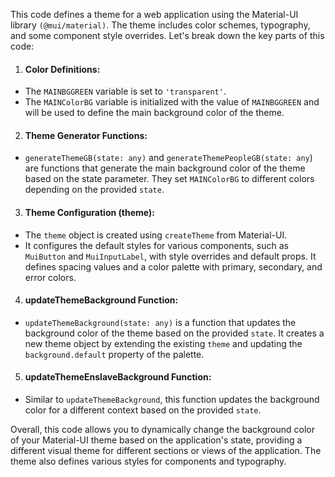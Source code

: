 This code defines a theme for a web application using the Material-UI library `(@mui/material)`. The theme includes color schemes, typography, and some component style overrides. Let's break down the key parts of this code:

1) #### Color Definitions:

- The `MAINBGGREEN` variable is set to `'transparent'`.
- The `MAINColorBG` variable is initialized with the value of `MAINBGGREEN` and will be used to define the main background color of the theme.

2) #### Theme Generator Functions:

- `generateThemeGB(state: any)` and `generateThemePeopleGB(state: any`) are functions that generate the main background color of the theme based on the state parameter. They set `MAINColorBG` to different colors depending on the provided `state`.

3) #### Theme Configuration (theme):
- The `theme` object is created using `createTheme` from Material-UI.
- It configures the default styles for various components, such as `MuiButton` and `MuiInputLabel`, with style overrides and default props.
It defines spacing values and a color palette with primary, secondary, and error colors.

4) #### updateThemeBackground Function:
- `updateThemeBackground(state: any)` is a function that updates the background color of the theme based on the provided `state`. It creates a new theme object by extending the existing `theme` and updating the` background.default` property of the palette.

5) #### updateThemeEnslaveBackground Function:
- Similar to `updateThemeBackground`, this function updates the background color for a different context based on the provided `state`.


Overall, this code allows you to dynamically change the background color of your Material-UI theme based on the application's state, providing a different visual theme for different sections or views of the application. The theme also defines various styles for components and typography.